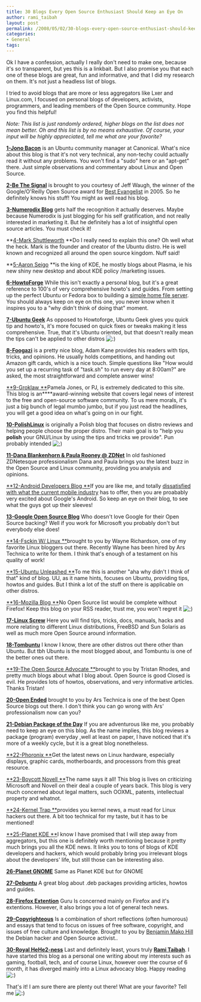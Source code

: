 ```yaml
---
title: 30 Blogs Every Open Source Enthusiast Should Keep an Eye On
author: rami_taibah
layout: post
permalink: /2008/05/02/30-blogs-every-open-source-enthusiast-should-keep-an-eye-on/
categories:
- General
tags: 
---
```


Ok I have a confession, actually I really don't need to make one, because it's so transparent, but yes this is a linkbait. But I also promise you that each one of these blogs are great, fun and informative, and that I did my research on them. It's not just a headless list of blogs.

I tried to avoid blogs that are more or less aggregators like Lxer and Linux.com, I focused on personal blogs of developers, activists, programmers, and leading members of the Open Source community. Hope you find this helpful!

_Note: This list is just randomly ordered, higher blogs on the list does not mean better. Oh and this list is by no means exhaustive. Of course, your input will be highly appreciated, tell me what are your favorite?_

[**1-Jono Bacon**](http://www.jonobacon.org/) is an Ubuntu community manager at Canonical. What's nice about this blog is that it's not very technical, any non-techy could actually read it without any problems. You won't find a "sudo" here or an "apt-get" there. Just simple observations and commentary about Linux and Open Source.

[**2-Be The Signal**](http://bethesignal.org/) is brought to you courtesy of Jeff Waugh, the winner of the Google/O'Reilly Open Source award for [Best Evangelist](http://www.osdir.com/Article6677.phtml) in 2005\. So he definitely knows his stuff! You might as well read his blog.

[**3-Numerodix Blog**](http://www.matusiak.eu/numerodix/blog//) gets half the recognition it actually deserves. Maybe because Numerodix is just blogging for his self gratification, and not really interested in marketing it. But he definitely has a lot of insightful open source articles. You must check it!

**[4-Mark Shuttleworth](http://www.markshuttleworth.com/) **Do I really need to explain this one? Oh well what the heck. Mark is the founder and creator of the Ubuntu distro. He is well known and recognized all around the open source kingdom. Nuff said!

**[5-Aaron Seigo](http://aseigo.blogspot.com/) **is the king of KDE, he mostly blogs about Plasma, ie his new shiny new desktop and about KDE policy /marketing issues.

[**6-HowtoForge**](http://howtoforge.com/) While this isn't exactly a personal blog, but it's a great reference to 100's of very comprehensive howto's and guides. From setting up the perfect Ubuntu or Fedora box to building a [simple home file server](http://howtoforge.com/ubuntu-home-fileserver). You should always keep on eye on this one, you never know when it inspires you to a "why didn't think of doing that" moment.

[**7-Ubuntu Geek**](http://www.ubuntugeek.com/) As opposed to Howtoforge, Ubuntu Geek gives you quick tip and howto's, it's more focused on quick fixes or tweaks making it less comprehensive. True, that it's Ubuntu oriented, but that doesn't really mean the tips can't be applied to other distros ![:)](http://192.168.1.2/blog2/wp-includes/images/smilies/icon_smile.gif)

[**8-Foogazi**](http://www.foogazi.com/) is a pretty nice blog, Adam Kane provides his readers with tips, tricks, and opinions. He usually holds competitions, and handing out Amazon gift cards, which is a nice touch. Simple questions like "How would you set up a recurring task of "task.sh" to run every day at 8:00am?" are asked, the most straightforward and complete answer wins!

[**9-Groklaw **](http://www.groklaw.net/)Pamela Jones, or PJ, is extremely dedicated to this site. This blog is an****award-winning website that covers legal news of interest to the free and open-source software community. To us mere morals, it's just a big bunch of legal mumbo jumbo, but if you just read the headlines, you will get a good idea on what's going on in our fight.

[**10-PolishLinux**](http://www.polishlinux.org/) is originally a Polish blog that focuses on distro reviews and helping people choose the proper distro. Their main goal is to "help you **polish** your GNU/Linux by using the tips and tricks we provide". Pun probably intended ![;)](http://192.168.1.2/blog2/wp-includes/images/smilies/icon_wink.gif)

[**11-Dana Blankenhorn & Paula Rooney @ ZDNet**](http://blog/s.zdnet.com/open-source/) In old fashioned ZDNetesque professionalism Dana and Paula brings you the latest buzz in the Open Source and Linux community, providing you analysis and opinions.

[**12-Android Developers Blog **](http://android-developers.blogspot.com/)If you are like me, and totally [dissatisfied with what the current mobile ](/blog/linuxobservations/its-a-wonderful-internet-but-not-every-pasture/)[industry](/blog/linuxobservations/its-a-wonderful-internet-but-not-every-pasture/) has to offer, then you are proabably very excited about Google's Android. So keep an eye on their blog, to see what the guys got up their sleeves!

[**13-Google Open Source Blog**](http://google-opensource.blogspot.com/) Who doesn't love Google for their Open Source backing? Well if you work for Microsoft you probably don't but everybody else does!

[**14-Fsckin W/ Linux **](http://www.fsckin.com/)brought to you by Wayne Richardson, one of my favorite Linux bloggers out there. Recently Wayne has been hired by Ars Technica to write for them. I think that's enough of a testament on his quality of work!

[**15-Ubuntu Unleashed **](http://www.ubuntu-unleashed.com/)To me this is another "aha why didn't I think of that" kind of blog. UU, as it name hints, focuses on Ubuntu, providing tips, howtos and guides. But I think a lot of the stuff on there is applicable on other distros.

[**16-Mozilla Blog **](http://blog/.mozilla.com/)No Open Source list would be complete without Firefox! Keep this blog on your RSS reader, trust me, you won't regret it ![;)](http://192.168.1.2/blog2/wp-includes/images/smilies/icon_wink.gif)

[**17-Linux Screw**](http://www.linuxscrew.com/) Here you will find tips, tricks, docs, manuals, hacks and more relating to different Linux distributions, FreeBSD and Sun Solaris as well as much more Open Source around information.

[**18-Tombuntu**](http://tombuntu.com/) I know I know, there are other distros out there other than Ubuntu. But tbh Ubuntu is the most blogged about, and Tombuntu is one of the better ones out there.

[**19-The Open Source Advocate **](http://useopensource.blogspot.com/)brought to you by Tristan Rhodes, and pretty much blogs about what I blog about. Open Source is good Closed is evil. He provides lots of howtos, observations, and very informative articles. Thanks Tristan!

[**20-Open Ended**](http://arstechnica.com/journals/linux.ars) brought to you by Ars Technica is one of the best Open Source blogs out there. I don't think you can go wrong with Ars' professionalism now can you?

[**21-Debian Package of the Day**](http://debaday.debian.net/) If you are adventurous like me, you probably need to keep an eye on this blog. As the name implies, this blog reviews a package (program) everyday ,well at least on paper, I have noticed that it's more of a weekly cycle, but it is a great blog nonetheless.

[**22-Phoronix **](http://www.phoronix.com/scan.php?page=home)Get the latest news on Linux hardware, especially displays, graphic cards, motherboards, and processors from this great resource.

[**23-Boycott Novell **](http://boycottnovell.com/)The name says it all! This blog is lives on criticizing Microsoft and Novell on their deal a couple of years back. This blog is very much concerned about legal matters, such OOXML, patents, intellectual property and whatnot.

[**24-Kernel Trap **](http://kerneltrap.org/blog/s)provides you kernel news, a must read for Linux hackers out there. A bit too technical for my taste, but it has to be mentioned!

[**25-Planet KDE **](http://planetkde.org/)I know I have promised that I will step away from aggregators, but this one is definitely worth mentioning because it pretty much brings you all the KDE news. It links you to tons of blogs of KDE developers and hackers, which would probably bring you irrelevant blogs about the developers' life, but still those can be interesting also.

[**26-Planet GNOME**](http://planet.gnome.org/) Same as Planet KDE but for GNOME

[**27-Debuntu**](http://www.debuntu.org/) A great blog about .deb packages providing articles, howtos and guides.

[**28-Firefox Extention**](http://ffextensionguru.wordpress.com/) Guru Is concerned mainly on Firefox and it's extentions. However, it also brings you a lot of general tech news.

[**29-Copyrighteous**](http://mako.cc/copyrighteous) Is a combination of short reflections (often humorous) and essays that tend to focus on issues of free software, copyright, and issues of free culture and knowledge. Brought to you by [Benjamin Mako Hill](http://en.wikipedia.org/wiki/Benjamin_Mako_Hill) the Debian hacker and Open Source activist..

[**30-Royal HeHe2-ness**](/blog/) Last and definitely least, yours truly [**Rami Taibah**](/blog/about). I have started this blog as a personal one writing about my interests such as gaming, football, tech, and of course Linux, however over the course of 6 month, it has diverged mainly into a Linux advocacy blog. Happy reading ![:)](http://192.168.1.2/blog2/wp-includes/images/smilies/icon_smile.gif)

That's it! I am sure there are plenty out there! What are your favorite? Tell me ![:)](http://192.168.1.2/blog2/wp-includes/images/smilies/icon_smile.gif)
